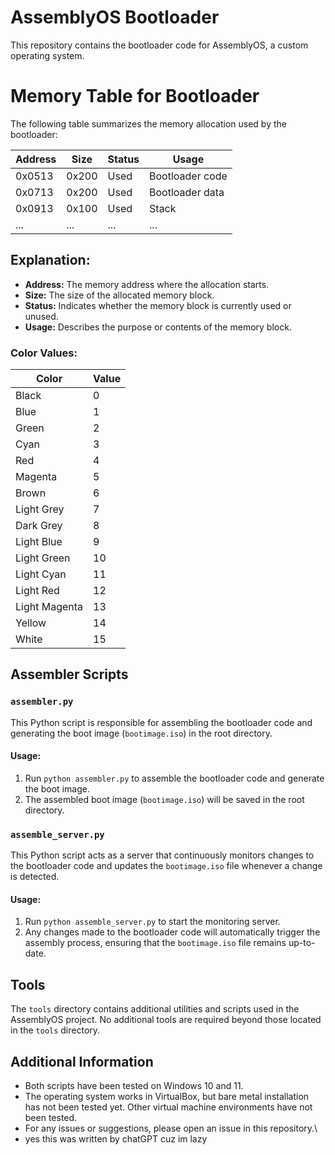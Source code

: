 # AssemblyOS Bootloader

This repository contains the bootloader code for AssemblyOS, a custom operating system.

# Memory Table for Bootloader

The following table summarizes the memory allocation used by the bootloader:

| Address | Size | Status | Usage                   |
|---------|------|--------|-------------------------|
| 0x0513  | 0x200| Used   | Bootloader code         |
| 0x0713  | 0x200| Used   | Bootloader data         |
| 0x0913  | 0x100| Used   | Stack                   |
| ...     | ...  | ...    | ...                     |

## Explanation:

- **Address:** The memory address where the allocation starts.
- **Size:** The size of the allocated memory block.
- **Status:** Indicates whether the memory block is currently used or unused.
- **Usage:** Describes the purpose or contents of the memory block.

### Color Values:

| Color         | Value |
|---------------|-------|
| Black         | 0     |
| Blue          | 1     |
| Green         | 2     |
| Cyan          | 3     |
| Red           | 4     |
| Magenta       | 5     |
| Brown         | 6     |
| Light Grey    | 7     |
| Dark Grey     | 8     |
| Light Blue    | 9     |
| Light Green   | 10    |
| Light Cyan    | 11    |
| Light Red     | 12    |
| Light Magenta | 13    |
| Yellow        | 14    |
| White         | 15    |

## Assembler Scripts

### `assembler.py`

This Python script is responsible for assembling the bootloader code and generating the boot image (`bootimage.iso`) in the root directory.

#### Usage:

1. Run `python assembler.py` to assemble the bootloader code and generate the boot image.
2. The assembled boot image (`bootimage.iso`) will be saved in the root directory.

### `assemble_server.py`

This Python script acts as a server that continuously monitors changes to the bootloader code and updates the `bootimage.iso` file whenever a change is detected.

#### Usage:

1. Run `python assemble_server.py` to start the monitoring server.
2. Any changes made to the bootloader code will automatically trigger the assembly process, ensuring that the `bootimage.iso` file remains up-to-date.

## Tools

The `tools` directory contains additional utilities and scripts used in the AssemblyOS project. No additional tools are required beyond those located in the `tools` directory.

## Additional Information

- Both scripts have been tested on Windows 10 and 11.
- The operating system works in VirtualBox, but bare metal installation has not been tested yet. Other virtual machine environments have not been tested.
- For any issues or suggestions, please open an issue in this repository.\
- yes this was written by chatGPT cuz im lazy